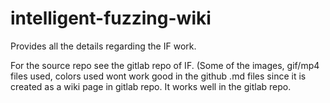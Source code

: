 # intelligent-fuzzing-wiki

Provides all the details regarding the IF work.


For the source repo see the gitlab repo of IF. (Some of the images, gif/mp4 files used, colors used wont work good in the github .md files since it is created as a wiki page in gitlab repo. It works well in the gitlab repo. 



